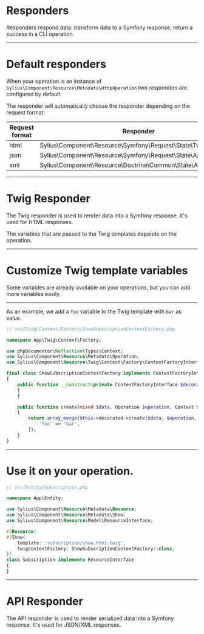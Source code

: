 # Responders

<v-clicks>

Responders respond data: transform data to a Symfony response, return a success in a CLI operation.

</v-clicks>

---

# Default responders

<v-clicks>

When your operation is an instance of `Sylius\Component\Resource\Metadata\HttpOperation` two responders are configured by default.

The responder will automatically choose the responder depending on the request format:

| Request format | Responder                                                     |
|----------------|---------------------------------------------------------------|
| html           | Sylius\Component\Resource\Symfony\Request\State\TwigResponder |
| json           | Sylius\Component\Resource\Symfony\Request\State\ApiResponder  |
| xml            | Sylius\Component\Resource\Doctrine\Common\State\ApiResponder  |

</v-clicks>

---

# Twig Responder

<v-clicks>

The Twig responder is used to render data into a Symfony response.
It's used for HTML responses.

The variables that are passed to the Twig templates depends on the operation.

</v-clicks>

---

# Customize Twig template variables

<v-clicks>

Some variables are already available on your operations, but you can add more variables easily.

</v-clicks>

---

As an example, we add a `foo` variable to the Twig template with `bar` as value.

<v-clicks>

```php {all|17|18}
// src/Twig/Context/Factory/ShowSubscriptionContextFactory.php

namespace App\Twig\Context\Factory;

use phpDocumentor\Reflection\Types\Context;
use Sylius\Component\Resource\Metadata\Operation;
use Sylius\Component\Resource\Twig\Context\Factory\ContextFactoryInterface;

final class ShowSubscriptionContextFactory implements ContextFactoryInterface
{
    public function __construct(private ContextFactoryInterface $decorated)
    {
    }

    public function create(mixed $data, Operation $operation, Context $context): array
    {
        return array_merge($this->decorated->create($data, $operation, $context), [
            'foo' => 'bar',
        ]);
    }
}
```

</v-clicks>

---

# Use it on your operation.

```php {all|12}
// src/Entity/Subscription.php

namespace App\Entity;

use Sylius\Component\Resource\Metadata\Resource;
use Sylius\Component\Resource\Metadata\Show;
use Sylius\Component\Resource\Model\ResourceInterface;

#[Resource]
#[Show(
    template: 'subscription/show.html.twig',
    twigContextFactory: ShowSubscriptionContextFactory::class,
)]
class Subscription implements ResourceInterface
{
}
```

---

# API Responder

<v-clicks>

The API responder is used to render serialized data into a Symfony response.
It's used for JSON/XML responses.

</v-clicks>
